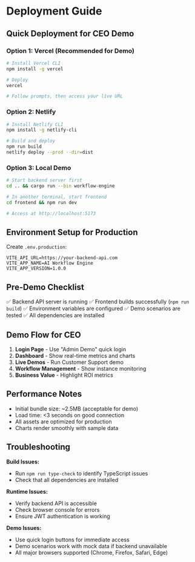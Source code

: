 # Deployment Guide

## Quick Deployment for CEO Demo

### Option 1: Vercel (Recommended for Demo)
```bash
# Install Vercel CLI
npm install -g vercel

# Deploy
vercel

# Follow prompts, then access your live URL
```

### Option 2: Netlify
```bash
# Install Netlify CLI
npm install -g netlify-cli

# Build and deploy
npm run build
netlify deploy --prod --dir=dist
```

### Option 3: Local Demo
```bash
# Start backend server first
cd .. && cargo run --bin workflow-engine

# In another terminal, start frontend
cd frontend && npm run dev

# Access at http://localhost:5173
```

## Environment Setup for Production

Create `.env.production`:
```
VITE_API_URL=https://your-backend-api.com
VITE_APP_NAME=AI Workflow Engine
VITE_APP_VERSION=1.0.0
```

## Pre-Demo Checklist

✅ Backend API server is running
✅ Frontend builds successfully (`npm run build`)
✅ Environment variables are configured
✅ Demo scenarios are tested
✅ All dependencies are installed

## Demo Flow for CEO

1. **Login Page** - Use "Admin Demo" quick login
2. **Dashboard** - Show real-time metrics and charts
3. **Live Demos** - Run Customer Support demo
4. **Workflow Management** - Show instance monitoring
5. **Business Value** - Highlight ROI metrics

## Performance Notes

- Initial bundle size: ~2.5MB (acceptable for demo)
- Load time: <3 seconds on good connection
- All assets are optimized for production
- Charts render smoothly with sample data

## Troubleshooting

**Build Issues:**
- Run `npm run type-check` to identify TypeScript issues
- Check that all dependencies are installed

**Runtime Issues:**
- Verify backend API is accessible
- Check browser console for errors
- Ensure JWT authentication is working

**Demo Issues:**
- Use quick login buttons for immediate access
- Demo scenarios work with mock data if backend unavailable
- All major browsers supported (Chrome, Firefox, Safari, Edge)
